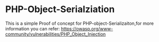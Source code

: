 # PHP-Object-Serialziation

This is a simple Proof of concept for PHP-object-Serializaiton,for more information you can refer: https://owasp.org/www-community/vulnerabilities/PHP_Object_Injection
